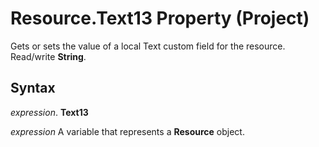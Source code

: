 
# Resource.Text13 Property (Project)

Gets or sets the value of a local Text custom field for the resource. Read/write  **String**.


## Syntax

 _expression_. **Text13**

 _expression_ A variable that represents a **Resource** object.

